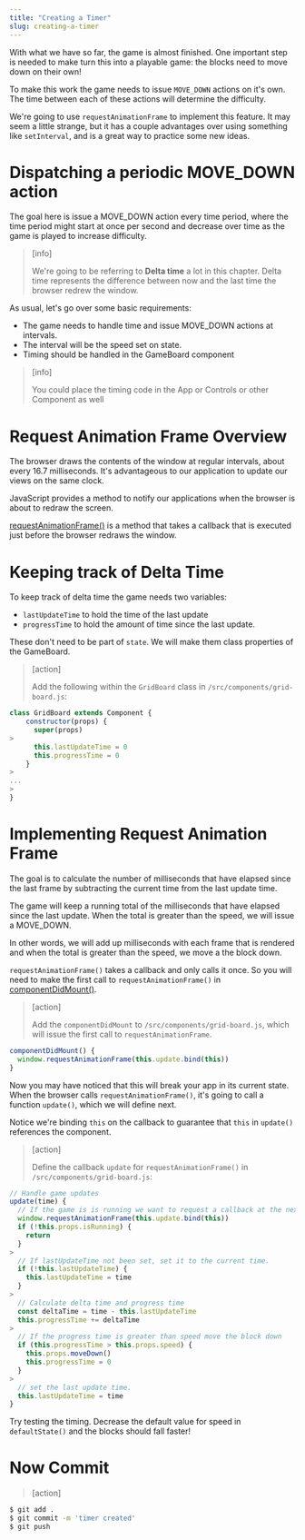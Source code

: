 ```yaml
---
title: "Creating a Timer"
slug: creating-a-timer
---
```


With what we have so far, the game is almost finished. One important step is needed to make turn this into a playable game: the blocks need to move down on their own!

To make this work the game needs to issue
`MOVE_DOWN` actions on it's own. The time between each of these actions will determine the difficulty.

We're going to use `requestAnimationFrame` to implement this feature. It may seem a little strange, but it has a couple advantages over using something like `setInterval`, and is a great way to practice some new ideas.

# Dispatching a periodic MOVE_DOWN action

The goal here is issue a MOVE_DOWN action every time period, where the time period might start at once per second and decrease over time as the game is played to increase difficulty.

> [info]
>
> We're going to be referring to **Delta time** a lot in this chapter. Delta time represents the difference between now and the last time the browser redrew the window.

As usual, let's go over some basic requirements:

- The game needs to handle time and issue MOVE_DOWN
actions at intervals.
- The interval will be the speed set on state.
- Timing should be handled in the GameBoard component

> [info]
>
> You could place the timing code in the App or Controls or other Component as well

# Request Animation Frame Overview

The browser draws the contents of the window at regular intervals, about every 16.7 milliseconds. It's advantageous to our application to update our views on the same clock.

JavaScript provides a method to notify our applications when the browser is about to redraw the screen.

[requestAnimationFrame()](https://developer.mozilla.org/en-US/docs/Web/API/window/requestAnimationFrame) is a method that takes a callback that is executed just before the browser redraws the window.

# Keeping track of Delta Time

To keep track of delta time the game needs two
variables:

- `lastUpdateTime` to hold the time of the last update
- `progressTime` to hold the amount of time since the last update.

These don't need to be part of `state`. We will make them class properties of the GameBoard.

> [action]
>
> Add the following within the `GridBoard` class in `/src/components/grid-board.js`:
>
```JavaScript
class GridBoard extends Component {
    constructor(props) {
      super(props)
>
      this.lastUpdateTime = 0
      this.progressTime = 0
    }
>
...
>
}
```

# Implementing Request Animation Frame

The goal is to calculate the number of
milliseconds that have elapsed since the last
frame by subtracting the current time from
the last update time.

The game will keep a running total of the
milliseconds that have elapsed since the last
update. When the total is greater than the
speed, we will issue a MOVE_DOWN.

In other words, we will add up milliseconds with
each frame that is rendered and when the total
is greater than the speed, we move a the block down.

`requestAnimationFrame()` takes a callback and
only calls it once. So you will need to make
the first call to `requestAnimationFrame()` in
[componentDidMount()](https://reactjs.org/docs/react-component.html#componentdidmount).

> [action]
>
> Add the `componentDidMount` to `/src/components/grid-board.js`, which will issue the first call to `requestAnimationFrame`.
>
```JavaScript
componentDidMount() {
  window.requestAnimationFrame(this.update.bind(this))
}
```

Now you may have noticed that this will break your app in its current state. When the browser calls `requestAnimationFrame()`, it's
going to call a function `update()`, which we will define next.

Notice we're binding `this` on the callback to guarantee that `this` in `update()` references the component.

> [action]
>
> Define the callback `update` for `requestAnimationFrame()` in `/src/components/grid-board.js`:
>
```JavaScript
// Handle game updates
update(time) {
  // If the game is is running we want to request a callback at the next animation frame.
  window.requestAnimationFrame(this.update.bind(this))
  if (!this.props.isRunning) {
    return
  }
>
  // If lastUpdateTime not been set, set it to the current time.
  if (!this.lastUpdateTime) {
    this.lastUpdateTime = time
  }
>
  // Calculate delta time and progress time
  const deltaTime = time - this.lastUpdateTime
  this.progressTime += deltaTime
>
  // If the progress time is greater than speed move the block down
  if (this.progressTime > this.props.speed) {
    this.props.moveDown()
    this.progressTime = 0
  }
>
  // set the last update time.
  this.lastUpdateTime = time
}
```

Try testing the timing. Decrease the default value for speed in `defaultState()` and the blocks should fall faster!

# Now Commit

>[action]
>
```bash
$ git add .
$ git commit -m 'timer created'
$ git push
```
